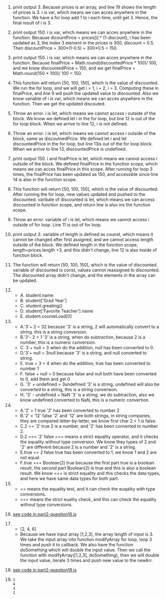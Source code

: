 1. print output 3. Because prices is an array, and line 19 shows the length of prices is 3. i  is var, which means we can acces anywhere in the function. We have a for loop add 1 to i each time, until get 3. Hence, the final result of i is 3.
   
2. print output 150. i is var, which means we can acces anywhere in the function. Because dicountPrice = prices[i] * (1-discount),  i has been updated as 3, the index 3 element in the prices is 300, discount = 0.5. Then discountPrice = 300*(1-0.5) = 300*0.5 = 150.
   
3. print output 150. i is var, which means we can acces anywhere in the function. Because finalPrice = Math.round(discountedPrice * 100)/ 100, and we know discountedPrice = 150, and we get finalPrice = Math.round(150 * 100)/ 100 = 150.
   
4. This function will return [50, 100, 150], which is the value of discounted. We run the for loop, and we will get i = 1, i = 2, i = 3. Computing these in finalPrice, and line 9 will push the updated value to discounted. Also we know variable of i is var, which means we can acces anywhere in the function. Then we get the updated discouted.
   
5. Throw an error. i is let, which means we cannot access i outside of the block. We know we defined let i in the for loop, but line 12 is out of the for loop block. When we arrive to line 12, i is not defined.
   
6. Throw an error. i is let, which means we cannot access i outside of the block, same as discoutnedPrice. We defined let i and let discountedPrice in the for loop, but line 13is out of the for loop block. When we arrive to line 13, discountedPrice is undefined.
   
7. print output 150.  i and finalPrice is let, which means we cannot access i outside of the block. We defined finalPrice in the function scope, which means we can acces finalPrice in this scope. After running for loop 3 times, the finalPrice has been updated as 150, and accessible since line 14 is also in the function scope.

8. This function will return [50, 100, 150], which is the value of discounted. After running the for loop, new values updated and pushed to the discounted. varibale of discounted is let, which means we can access discounted in function scope, and return line is also ins the function scope.

9. Throw an error. variable of i is let, which means we cannot access i outside of for loop. Line 11 is out of for loop.
    
10. print output 3. variable of length is defined as counst, which means it cannot be changed after first assigned, and we cannot access length outside of the block. We defined length in the function scope, length=prices.length =3, and this didn't change, line 12 is also inside of function block.
    
11. The function will return [50, 100, 150], which is the value of discounted. variable of discounted is const, values cannot reassigned to discounted. The discounted array didn't change, and the elements in the array can be updated.
    

12. 
    - A. student.name
    - B. student['Grad Year']
    - C. student.greating()
    - D. student['Favorite Teacher'].name
    - E. student.courseLoad[0]


13. 
    - A.'3'+ 2 = 32   because '3' is a string, 2 will automatically convert to a string.  this is a string conversion.
    - B.'3'- 2 = 1    '3' is a string, when do subtraction, because 2 is a number, this is a numeric conversion.
    - C. 3 + null = 3     when do the addition, null has been converted to 0.
    - D.'3'+ null = 3null      because '3' is a string, and null converted to string.
    - E. true + 3 = 4     when do the addition, true has been converted to number 1
    - F. false + null = 0 because false and null both have been converted to 0, add them and get 0
    - G. '3' + undefined = 3undefined     '3' is a string, undefined will also be converted to a string, this is a string conversion.
    - H. '3' - undefined = NaN    '3' is a string, we do subtraction, also we know undefined converted to NaN, this is a numeric convertion.


14. 
    - A.‘2’ > 1               true    '2' has been converted to number 2
    - B.‘2’ < ‘12’            false   '2' and '12' are both strings, in string comparies, they are compared letter-by-letter, we know first char 2 < 1 is false.
    - C.2 == ‘2’              true    2 is a number, and '2' has been converted to number 2.
    - D.2 === ‘2’             false   === means a strict equality operator, and it checks the equality without type conversion. We know they types of 2 and '2' are different because 2 is a number and '2' is a string.
    - E.true == 2             false   true has been converted to 1, we know 1 and 2 are not equal.
    - F.true === Boolean(2)   true    because the first part true is a boolean result, the second part Boolean(2) is true and this is also a boolean result. We know === is strict equality and this checks the data types, and here we have same data types for both part.
    

15.  
    - == means the equality test, and it can check the euqality with type conversions.
    - === means the strict euality check, and this can check the equality without type conversions.
    
16.  
    [see code in part2-question16.js](https://github.com/Oooleaf/fa22-cse110-lab4/blob/main/expose/javascript/part2-question16.js)
    
17.  
    - [2, 4, 6]
    - Because we have input array [1,2,3], the array length of input is 3. We take the input array into function modifyArray for loop, loop 3 times and push it to callback. We also have the function doSomething which will double the input value. Then we call the function with modifyArray([1,2,3], doSomething), then we will double the input value, iterate 3 times and push new value to the newArr.

18. 
    [see code in part2-question18.js](https://github.com/Oooleaf/fa22-cse110-lab4/blob/main/expose/javascript/part2-question18.js)
    
19. ```
    1 
    4 
    3 
    2
    ```